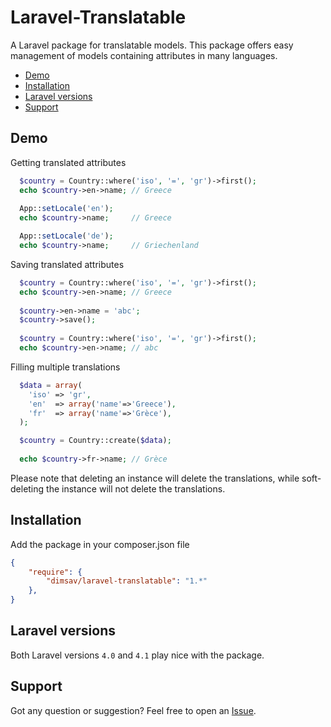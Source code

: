 Laravel-Translatable
====================

A Laravel package for translatable models.
This package offers easy management of models containing attributes in many languages.

* [Demo](#what-is-this-package-doing)
* [Installation](#installation)
* [Laravel versions](#laravel-versions)
* [Support](#support)


## Demo

Getting translated attributes

```php
  $country = Country::where('iso', '=', 'gr')->first();
  echo $country->en->name; // Greece
  
  App::setLocale('en');
  echo $country->name;     // Greece

  App::setLocale('de');
  echo $country->name;     // Griechenland
```

Saving translated attributes

```php
  $country = Country::where('iso', '=', 'gr')->first();
  echo $country->en->name; // Greece
  
  $country->en->name = 'abc';
  $country->save();
  
  $country = Country::where('iso', '=', 'gr')->first();
  echo $country->en->name; // abc
```

Filling multiple translations

```php
  $data = array(
    'iso' => 'gr',
    'en'  => array('name'=>'Greece'),
    'fr'  => array('name'=>'Grèce'),
  );

  $country = Country::create($data);
  
  echo $country->fr->name; // Grèce
```

Please note that deleting an instance will delete the translations, while soft-deleting the instance will not delete the translations.

## Installation

Add the package in your composer.json file

```json
{
    "require": {
        "dimsav/laravel-translatable": "1.*"
    },
}

```

## Laravel versions

Both Laravel versions `4.0` and `4.1` play nice with the package.

## Support

Got any question or suggestion? Feel free to open an [Issue](https://github.com/dimsav/laravel-translatable/issues/new).